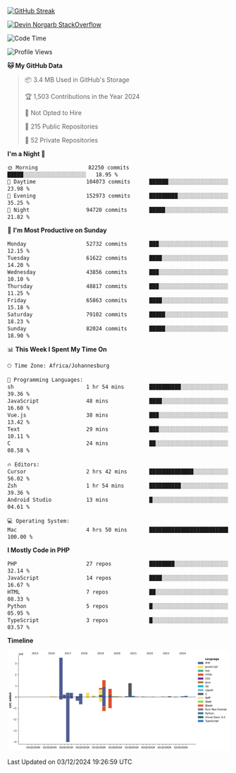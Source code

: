 
[![GitHub Streak](http://github-readme-streak-stats.herokuapp.com?user=DevinNorgarb&date_format=M%20j%5B%2C%20Y%5D)]()


[![Devin Norgarb StackOverflow](https://github-readme-stackoverflow.vercel.app/?userID=4993755)](https://stackoverflow.com/users/4993755/devin-norgarb)

<!--START_SECTION:waka-->
![Code Time](http://img.shields.io/badge/Code%20Time-9%2C259%20hrs%2029%20mins-blue)

![Profile Views](http://img.shields.io/badge/Profile%20Views-104-blue)

**🐱 My GitHub Data** 

> 📦 3.4 MB Used in GitHub's Storage 
 > 
> 🏆 1,503 Contributions in the Year 2024
 > 
> 🚫 Not Opted to Hire
 > 
> 📜 215 Public Repositories 
 > 
> 🔑 52 Private Repositories 
 > 
**I'm a Night 🦉** 

```text
🌞 Morning                82250 commits       █████░░░░░░░░░░░░░░░░░░░░   18.95 % 
🌆 Daytime                104073 commits      ██████░░░░░░░░░░░░░░░░░░░   23.98 % 
🌃 Evening                152973 commits      █████████░░░░░░░░░░░░░░░░   35.25 % 
🌙 Night                  94720 commits       █████░░░░░░░░░░░░░░░░░░░░   21.82 % 
```
📅 **I'm Most Productive on Sunday** 

```text
Monday                   52732 commits       ███░░░░░░░░░░░░░░░░░░░░░░   12.15 % 
Tuesday                  61622 commits       ████░░░░░░░░░░░░░░░░░░░░░   14.20 % 
Wednesday                43856 commits       ███░░░░░░░░░░░░░░░░░░░░░░   10.10 % 
Thursday                 48817 commits       ███░░░░░░░░░░░░░░░░░░░░░░   11.25 % 
Friday                   65863 commits       ████░░░░░░░░░░░░░░░░░░░░░   15.18 % 
Saturday                 79102 commits       █████░░░░░░░░░░░░░░░░░░░░   18.23 % 
Sunday                   82024 commits       █████░░░░░░░░░░░░░░░░░░░░   18.90 % 
```


📊 **This Week I Spent My Time On** 

```text
🕑︎ Time Zone: Africa/Johannesburg

💬 Programming Languages: 
sh                       1 hr 54 mins        ██████████░░░░░░░░░░░░░░░   39.36 % 
JavaScript               48 mins             ████░░░░░░░░░░░░░░░░░░░░░   16.60 % 
Vue.js                   38 mins             ███░░░░░░░░░░░░░░░░░░░░░░   13.42 % 
Text                     29 mins             ███░░░░░░░░░░░░░░░░░░░░░░   10.11 % 
C                        24 mins             ██░░░░░░░░░░░░░░░░░░░░░░░   08.58 % 

🔥 Editors: 
Cursor                   2 hrs 42 mins       ██████████████░░░░░░░░░░░   56.02 % 
Zsh                      1 hr 54 mins        ██████████░░░░░░░░░░░░░░░   39.36 % 
Android Studio           13 mins             █░░░░░░░░░░░░░░░░░░░░░░░░   04.61 % 

💻 Operating System: 
Mac                      4 hrs 50 mins       █████████████████████████   100.00 % 
```

**I Mostly Code in PHP** 

```text
PHP                      27 repos            ████████░░░░░░░░░░░░░░░░░   32.14 % 
JavaScript               14 repos            ████░░░░░░░░░░░░░░░░░░░░░   16.67 % 
HTML                     7 repos             ██░░░░░░░░░░░░░░░░░░░░░░░   08.33 % 
Python                   5 repos             █░░░░░░░░░░░░░░░░░░░░░░░░   05.95 % 
TypeScript               3 repos             █░░░░░░░░░░░░░░░░░░░░░░░░   03.57 % 
```



**Timeline**

![Lines of Code chart](https://raw.githubusercontent.com/DevinNorgarb/DevinNorgarb/main/assets/bar_graph.png)


 Last Updated on 03/12/2024 19:26:59 UTC
<!--END_SECTION:waka-->

